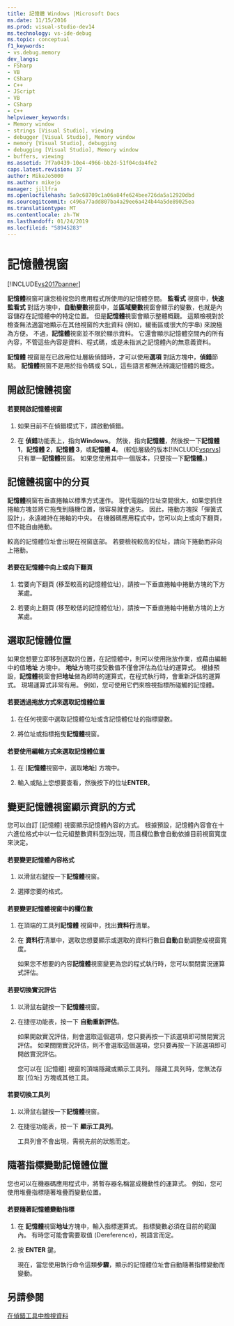 ```yaml
---
title: 記憶體 Windows |Microsoft Docs
ms.date: 11/15/2016
ms.prod: visual-studio-dev14
ms.technology: vs-ide-debug
ms.topic: conceptual
f1_keywords:
- vs.debug.memory
dev_langs:
- FSharp
- VB
- CSharp
- C++
- JScript
- VB
- CSharp
- C++
helpviewer_keywords:
- Memory window
- strings [Visual Studio], viewing
- debugger [Visual Studio], Memory window
- memory [Visual Studio], debugging
- debugging [Visual Studio], Memory window
- buffers, viewing
ms.assetid: 7f7a0439-10e4-4966-bb2d-51f04cda4fe2
caps.latest.revision: 37
author: MikeJo5000
ms.author: mikejo
manager: jillfra
ms.openlocfilehash: 5a9c68709c1a06a84fe624bee726da5a12920dbd
ms.sourcegitcommit: c496a77add807ba4a29ee6a424b44a5de89025ea
ms.translationtype: MT
ms.contentlocale: zh-TW
ms.lasthandoff: 01/24/2019
ms.locfileid: "58945283"
---
```

# <a name="memory-windows"></a>記憶體視窗
[!INCLUDE[vs2017banner](../includes/vs2017banner.md)]

**記憶體**視窗可讓您檢視您的應用程式所使用的記憶體空間。 **監看式** 視窗中，**快速監看式** 對話方塊中，**自動變數**視窗中，並**區域變數**視窗會顯示的變數，也就是內容儲存在記憶體中的特定位置。 但是**記憶體**視窗會顯示整體概觀。 這類檢視對於檢查無法適當地顯示在其他視窗的大批資料 (例如，緩衝區或很大的字串) 來說極為方便。 不過，**記憶體**視窗並不限於顯示資料。 它還會顯示記憶體空間內的所有內容，不管這些內容是資料、程式碼，或是未指派之記憶體內的無意義資料。  
  
 **記憶體** 視窗是在已啟用位址層級偵錯時，才可以使用**選項** 對話方塊中，**偵錯**節點。 **記憶體**視窗不是用於指令碼或 SQL，這些語言都無法辨識記憶體的概念。  
  
## <a name="opening-a-memory-window"></a>開啟記憶體視窗  
  
#### <a name="to-open-a-memory-window"></a>若要開啟記憶體視窗  
  
1.  如果目前不在偵錯模式下，請啟動偵錯。  
  
2.  在 **偵錯**功能表上，指向**Windows**。 然後，指向**記憶體**，然後按一下**記憶體 1**，**記憶體 2**，**記憶體 3**，或**記憶體 4**。 (較低層級的版本[!INCLUDE[vsprvs](../includes/vsprvs-md.md)]只有單一**記憶體**視窗。 如果您使用其中一個版本，只要按一下**記憶體**。)  
  
## <a name="paging-in-the-memory-window"></a>記憶體視窗中的分頁  
 **記憶體**視窗有垂直捲軸以標準方式運作。 現代電腦的位址空間很大，如果您抓住捲軸方塊並將它拖曳到隨機位置，很容易就會迷失。 因此，捲動方塊採「彈簧式設計」，永遠維持在捲軸的中央。 在機器碼應用程式中，您可以向上或向下翻頁，但不能自由捲動。  
  
 較高的記憶體位址會出現在視窗底部。 若要檢視較高的位址，請向下捲動而非向上捲動。  
  
#### <a name="to-page-up-or-down-in-memory"></a>若要在記憶體中向上或向下翻頁  
  
1.  若要向下翻頁 (移至較高的記憶體位址)，請按一下垂直捲軸中捲動方塊的下方某處。  
  
2.  若要向上翻頁 (移至較低的記憶體位址)，請按一下垂直捲軸中捲動方塊的上方某處。  
  
## <a name="selecting-a-memory-location"></a>選取記憶體位置  
 如果您想要立即移到選取的位置，在記憶體中，則可以使用拖放作業，或藉由編輯中的值**地址** 方塊中。 **地址**方塊可接受數值不僅會評估為位址的運算式。 根據預設，**記憶體**視窗會把**地址**做為即時的運算式，在程式執行時，會重新評估的運算式。 現場運算式非常有用。 例如，您可使用它們來檢視指標所碰觸的記憶體。  
  
#### <a name="to-select-a-memory-location-by-dragging-and-dropping"></a>若要透過拖放方式來選取記憶體位置  
  
1.  在任何視窗中選取記憶體位址或含記憶體位址的指標變數。  
  
2.  將位址或指標拖曳**記憶體**視窗。  
  
#### <a name="to-select-a-memory-location-by-editing"></a>若要使用編輯方式來選取記憶體位置  
  
1.  在 [**記憶體**視窗中，選取**地址**] 方塊中。  
  
2.  輸入或貼上您想要查看，然後按下的位址**ENTER**。  
  
## <a name="changing-the-way-the-memory-window-displays-information"></a>變更記憶體視窗顯示資訊的方式  
 您可以自訂 [記憶體] 視窗顯示記憶體內容的方式。 根據預設，記憶體內容會在十六進位格式中以一位元組整數資料型別出現，而且欄位數會自動依據目前視窗寬度來決定。  
  
#### <a name="to-change-the-format-of-the-memory-contents"></a>若要變更記憶體內容格式  
  
1.  以滑鼠右鍵按一下**記憶體**視窗。  
  
2.  選擇您要的格式。  
  
#### <a name="to-change-the-number-of-columns-in-the-memory-window"></a>若要變更記憶體視窗中的欄位數  
  
1. 在頂端的工具列**記憶體** 視窗中，找出**資料行**清單。  
  
2. 在 **資料行**清單中，選取您想要顯示或選取的資料行數目**自動**自動調整成視窗寬度。  
  
   如果您不想要的內容**記憶體**視窗變更為您的程式執行時，您可以關閉實況運算式評估。  
  
#### <a name="to-toggle-live-evaluation"></a>若要切換實況評估  
  
1. 以滑鼠右鍵按一下**記憶體**視窗。  
  
2. 在捷徑功能表，按一下 **自動重新評估**。  
  
    如果開啟實況評估，則會選取這個選項，您只要再按一下該選項即可關閉實況評估。 如果關閉實況評估，則不會選取這個選項，您只要再按一下該選項即可開啟實況評估。  
  
   您可以在 [記憶體] 視窗的頂端隱藏或顯示工具列。 隱藏工具列時，您無法存取 [位址] 方塊或其他工具。  
  
#### <a name="to-toggle-the-toolbar"></a>若要切換工具列  
  
1.  以滑鼠右鍵按一下**記憶體**視窗。  
  
2.  在捷徑功能表，按一下 **顯示工具列**。  
  
     工具列會不會出現，需視先前的狀態而定。  
  
## <a name="following-a-pointer-through-memory"></a>隨著指標變動記憶體位置  
 您也可以在機器碼應用程式中，將暫存器名稱當成機動性的運算式。 例如，您可使用堆疊指標隨著堆疊而變動位置。  
  
#### <a name="to-follow-a-pointer-through-memory"></a>若要隨著記憶體變動指標  
  
1.  在 **記憶體**視窗**地址**方塊中，輸入指標運算式。 指標變數必須在目前的範圍內。 有時您可能會需要取值 (Dereference)，視語言而定。  
  
2.  按 **ENTER** 鍵。  
  
     現在，當您使用執行命令這類**步驟**，顯示的記憶體位址會自動隨著指標變動而變動。  
  
## <a name="see-also"></a>另請參閱  
 [在偵錯工具中檢視資料](../debugger/viewing-data-in-the-debugger.md)
